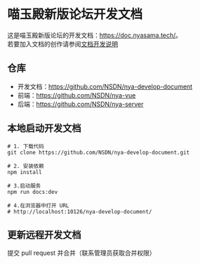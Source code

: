 # 喵玉殿新版论坛开发文档

这是喵玉殿新版论坛的开发文档：<https://doc.nyasama.tech/>。  
若要加入文档的创作请参阅[文档开发说明](https://nyasama.tech/nya-develop-document/)

## 仓库

- 开发文档：<https://github.com/NSDN/nya-develop-document>
- 前端：<https://github.com/NSDN/nya-vue>
- 后端：<https://github.com/NSDN/nya-server>

## 本地启动开发文档

```shell
# 1. 下载代码
git clone https://github.com/NSDN/nya-develop-document.git

# 2. 安装依赖
npm install

# 3.启动服务
npm run docs:dev

# 4.在浏览器中打开 URL
# http://localhost:10126/nya-develop-document/
```

## 更新远程开发文档

提交 pull request 并合并（联系管理员获取合并权限）
